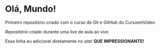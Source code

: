 # Olá, Mundo!
Primeiro repositório criado com o curso de Git e GitHub do CursoemVídeo

*Repositório* criado durante uma live de aula ao vivo

Essa linha eu adicionei diretamente no site! **QUE IMPRESSIONANTE!**


